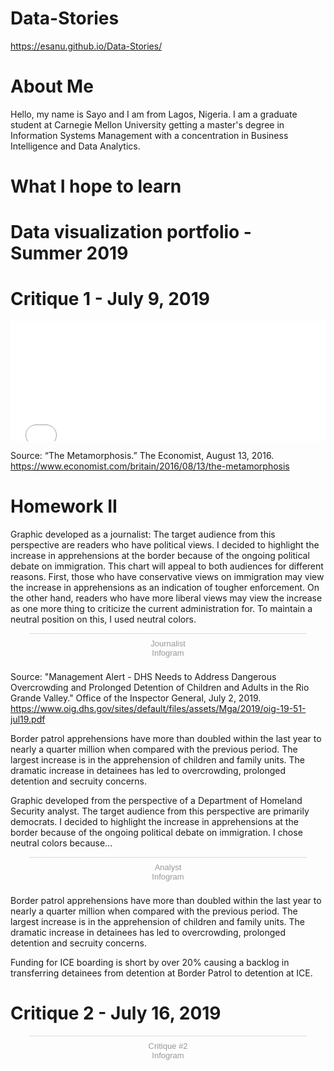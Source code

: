 # Data-Stories
https://esanu.github.io/Data-Stories/

# About Me
Hello, my name is Sayo and I am from Lagos, Nigeria. I am a graduate student at Carnegie Mellon University getting a master's degree in Information Systems Management with a concentration in Business Intelligence and Data Analytics. 

# What I hope to learn


# Data visualization portfolio - Summer 2019

# Critique 1 - July 9, 2019

<iframe title="Number of likes per Facebook post published in 2016" aria-label="Table" id="datawrapper-chart-wcUjr" src="//datawrapper.dwcdn.net/wcUjr/2/" scrolling="no" frameborder="0" style="width: 0; min-width: 100% !important; border: none;" height="192"></iframe><script type="text/javascript">!function(){"use strict";window.addEventListener("message",function(a){if(void 0!==a.data["datawrapper-height"])for(var e in a.data["datawrapper-height"]){var t=document.getElementById("datawrapper-chart-"+e)||document.querySelector("iframe[src*='"+e+"']");t&&(t.style.height=a.data["datawrapper-height"][e]+"px")}})}();</script>

Source: “The Metamorphosis.” The Economist, August 13, 2016. https://www.economist.com/britain/2016/08/13/the-metamorphosis

# Homework II

Graphic developed as a journalist: The target audience from this perspective are readers who have political views. I decided to highlight the increase in apprehensions at the border because of the ongoing political debate on immigration. This chart will appeal to both audiences for different reasons. First, those who have conservative views on immigration may view the increase in apprehensions as an indication of tougher enforcement. On the other hand, readers who have more liberal views may view the increase as one more thing to criticize the current administration for. To maintain a neutral position on this, I used neutral colors. 

<script id="infogram_0_ee16705e-204e-46ab-b593-454d00d9c1e1" title="Journalist" src="https://e.infogram.com/js/dist/embed.js?ivQ" type="text/javascript"></script><div style="padding:8px 0;font-family:Arial!important;font-size:13px!important;line-height:15px!important;text-align:center;border-top:1px solid #dadada;margin:0 30px"><a href="https://infogram.com/ee16705e-204e-46ab-b593-454d00d9c1e1" style="color:#989898!important;text-decoration:none!important;" target="_blank">Journalist</a><br><a href="https://infogram.com" style="color:#989898!important;text-decoration:none!important;" target="_blank" rel="nofollow">Infogram</a></div>
Source: "Management Alert - DHS Needs to Address Dangerous Overcrowding and Prolonged  Detention of Children and Adults in the Rio Grande Valley." Office of the Inspector General, July 2, 2019. https://www.oig.dhs.gov/sites/default/files/assets/Mga/2019/oig-19-51-jul19.pdf

Border patrol apprehensions have more than doubled within the last year to nearly a quarter million when compared with the previous period. The largest increase is in the apprehension of children and family units. The dramatic increase in detainees has led to overcrowding, prolonged detention and secruity concerns.

Graphic developed from the perspective of a Department of Homeland Security analyst.
The target audience from this perspective are primarily democrats. I decided to highlight the increase in apprehensions at the border because of the ongoing political debate on immigration.
I chose neutral colors because...

<div class="infogram-embed" data-id="5477ca7a-7c49-400d-a031-7e698ac67eff" data-type="interactive" data-title="Analyst"></div><script>!function(e,t,s,i){var n="InfogramEmbeds",o=e.getElementsByTagName("script")[0],d=/^http:/.test(e.location)?"http:":"https:";if(/^\/{2}/.test(i)&&(i=d+i),window[n]&&window[n].initialized)window[n].process&&window[n].process();else if(!e.getElementById(s)){var r=e.createElement("script");r.async=1,r.id=s,r.src=i,o.parentNode.insertBefore(r,o)}}(document,0,"infogram-async","https://e.infogram.com/js/dist/embed-loader-min.js");</script><div style="padding:8px 0;font-family:Arial!important;font-size:13px!important;line-height:15px!important;text-align:center;border-top:1px solid #dadada;margin:0 30px"><a href="https://infogram.com/5477ca7a-7c49-400d-a031-7e698ac67eff" style="color:#989898!important;text-decoration:none!important;" target="_blank">Analyst</a><br><a href="https://infogram.com" style="color:#989898!important;text-decoration:none!important;" target="_blank" rel="nofollow">Infogram</a></div>

Border patrol apprehensions have more than doubled within the last year to nearly a quarter million when compared with the previous period. The largest increase is in the apprehension of children and family units. The dramatic increase in detainees has led to overcrowding, prolonged detention and secruity concerns.

Funding for ICE boarding is short by over 20% causing a backlog in transferring detainees from detention at Border Patrol to detention at ICE.


# Critique 2 - July 16, 2019

<div class="infogram-embed" data-id="46ebc3ba-4e88-4125-b41d-bfdcbf85136c" data-type="interactive" data-title="Critique #2"></div><script>!function(e,t,s,i){var n="InfogramEmbeds",o=e.getElementsByTagName("script")[0],d=/^http:/.test(e.location)?"http:":"https:";if(/^\/{2}/.test(i)&&(i=d+i),window[n]&&window[n].initialized)window[n].process&&window[n].process();else if(!e.getElementById(s)){var r=e.createElement("script");r.async=1,r.id=s,r.src=i,o.parentNode.insertBefore(r,o)}}(document,0,"infogram-async","https://e.infogram.com/js/dist/embed-loader-min.js");</script><div style="padding:8px 0;font-family:Arial!important;font-size:13px!important;line-height:15px!important;text-align:center;border-top:1px solid #dadada;margin:0 30px"><a href="https://infogram.com/46ebc3ba-4e88-4125-b41d-bfdcbf85136c" style="color:#989898!important;text-decoration:none!important;" target="_blank">Critique #2</a><br><a href="https://infogram.com" style="color:#989898!important;text-decoration:none!important;" target="_blank" rel="nofollow">Infogram</a></div>

